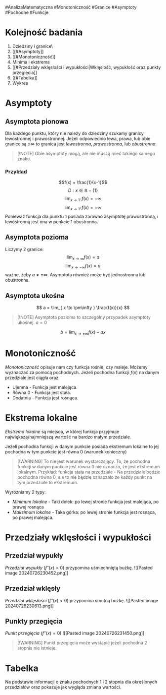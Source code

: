 #AnalizaMatematyczna #Monotoniczność #Granice #Asymptoty #Pochodne #Funkcje 
# Kolejność badania
1. Dziedziny i granice\
2. [[#Asymptoty]]
3. [[#Monotoniczność]]
4. Minima i ekstrema
5. [[#Przedziały wklęsłości i wypukłości|Wklęsłość, wypukłość oraz punkty przegięcia]]
6. [[#Tabelka]]
7. Wykres
# Asymptoty
## Asymptota pionowa
Dla każdego punktu, który nie należy do dziedziny szukamy granicy lewostronnej i prawostronnej.
Jeżeli odpowiednio lewa, prawa, lub obie granice są $\pm \infty$ to granica jest *lewostronna*, *prawostronna*, lub *obustronna*.

> [!NOTE] Obie asymptoty mogą, ale nie muszą mieć takiego samego znaku.

### Przykład
$$f(x) = \frac{1}{x-1}$$
$$
D: x \in \mathbb{R} - \lbrace 1 \rbrace
$$
$$
\lim_{ x \to 1^- } f(x) = -\infty 
$$
$$
\lim_{ x \to 1^+ } f(x) = +\infty 
$$
Ponieważ funkcja dla punktu $1$ posiada zarówno asymptotę prawostronną, i lewostronną jest ona w punkcie $1$ obustronna.

## Asymptota pozioma
Liczymy 2 granice:
$$
\lim_{ x \to \infty } f(x) = a
$$
$$
\lim_{ x \to -\infty } f(x) = a 
$$
ważne, żeby $a \neq \pm\infty$. Asymptota również może być jednostronna lub obustronna.
## Asymptota ukośna
$$
a = \lim_{ x \to \pm\infty } \frac{f(x)}{x}
$$
> [!NOTE] Asymptota pozioma to szczególny przypadek asymptoty ukośnej. $a = 0$

$$
b = \lim_{ x \to \pm\infty } f(x) - ax 
$$

# Monotoniczność
*Monotoniczność* opisuje nam czy funkcja rośnie, czy maleje. Możemy wyznaczać za pomocą pochodnych. Jeżeli pochodna funkcji $f(x)$ na danym przedziale jest ciągła oraz:
- Ujemna - Funkcja jest malejąca.
- Równa $0$ - Funkcja jest stała.
- Dodatnia - Funkcja jest rosnąca.
# Ekstrema lokalne
*Ekstrema lokalne* są miejsca, w której funkcja przyjmuje największą/najmniejszą wartość na bardzo małym przedziale.

Jeżeli pochodna funkcji w danym punkcie posiada ekstremum lokalne to jej pochodna w tym punkcie jest równa $0$ (warunek konieczny)
> [!WARNING] To nie jest warunek wystarczający.
> To, że pochodna funkcji w danym punkcie jest równa $0$ nie oznacza, że jest ekstremum lokalnym. 
> Przykład: funkcja stała na przedziale - Na przedziale będzie pochodna równa $0$, ale to nie będzie oznaczało że każdy punkt na tym przedziale to ekstremum.

Wyróżniamy 2 typy:
- *Minimum lokalne* - Taki dołek: po lewej stronie funkcja jest malejąca, po prawej rosnąca
- *Maksimum lokalne* - Taka górka: po lewej stronie funkcja jest rosnąca, po prawej malejąca.

# Przedziały wklęsłości i wypukłości
## Przedział wypukły
*Przedział wypukły* ($f''(x) > 0$) przypomina uśmiechniętą buźkę.
![[Pasted image 20240726230452.png]]
## Przedział wklęsły
*Przedział wklęsłości* ($f''(x) < 0$) przypomina smutną buźkę.
![[Pasted image 20240726230613.png]]
## Punkty przegięcia
*Punkt przegięcia* ($f''(x) = 0$)
![[Pasted image 20240726231450.png]]
>[!WARNING] Punkt przegięcia może wystąpić jeżeli pochodna 2 stopnia nie istnieje.
# Tabelka
Na podstawie informacji o znaku pochodnych 1 i 2 stopnia dla określonych przedziałów oraz pokazuje jak wygląda zmiana wartości.